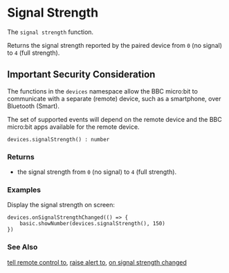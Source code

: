 # Signal Strength

The `signal strength` function.

Returns the signal strength reported by the paired device from ``0`` (no signal) to ``4`` (full strength).

## Important Security Consideration

The functions in the ``devices`` namespace allow the BBC micro:bit to communicate with a separate (remote) device, such as a smartphone, over Bluetooth (Smart).

The set of supported events will depend on the remote device and the BBC micro:bit apps available for the remote device.

```
devices.signalStrength() : number
```

### Returns

* the signal strength from ``0`` (no signal) to ``4`` (full strength).

### Examples

Display the signal strength on screen:

```
devices.onSignalStrengthChanged(() => {
    basic.showNumber(devices.signalStrength(), 150)
})
```

### See Also

[tell remote control to](/reference/devices/tell-remote-control-to), [raise alert to](/reference/devices/raise-alert-to), [on signal strength changed](/reference/devices/on-signal-strength-changed)

